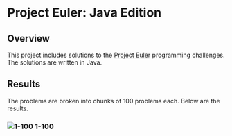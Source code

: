 # Project Euler: Java Edition

## Overview

This project includes solutions to the [Project Euler](https://projecteuler.net/progress) programming challenges.
The solutions are written in Java.

## Results

The problems are broken into chunks of 100 problems each. Below are the results.

### ![1-100](https://us-central1-progress-markdown.cloudfunctions.net/progress/18) 1-100
